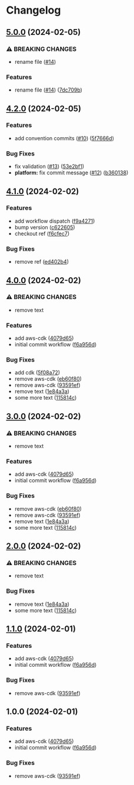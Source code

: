 # Changelog

## [5.0.0](https://github.com/blontic/release-please-demo/compare/v4.2.0...v5.0.0) (2024-02-05)


### ⚠ BREAKING CHANGES

* rename file ([#14](https://github.com/blontic/release-please-demo/issues/14))

### Features

* rename file ([#14](https://github.com/blontic/release-please-demo/issues/14)) ([7dc709b](https://github.com/blontic/release-please-demo/commit/7dc709b511ba397ff002679e734acf548a59cc99))

## [4.2.0](https://github.com/blontic/release-please-demo/compare/v4.1.0...v4.2.0) (2024-02-05)


### Features

* add convention commits ([#10](https://github.com/blontic/release-please-demo/issues/10)) ([5f7666d](https://github.com/blontic/release-please-demo/commit/5f7666d9fdd2569de1a56fb667c40c014af43932))


### Bug Fixes

* fix validation ([#13](https://github.com/blontic/release-please-demo/issues/13)) ([53e2bf1](https://github.com/blontic/release-please-demo/commit/53e2bf1d4c10d37ce14d3d1ce307657d4979ad67))
* **platform:** fix commit message ([#12](https://github.com/blontic/release-please-demo/issues/12)) ([b360138](https://github.com/blontic/release-please-demo/commit/b3601384f6a6db642e5dd12a599e5db1815103f1))

## [4.1.0](https://github.com/blontic/release-please-demo/compare/v4.0.0...v4.1.0) (2024-02-02)


### Features

* add workflow dispatch ([f9a4271](https://github.com/blontic/release-please-demo/commit/f9a427175c2787eda977466850d33e6fe05ddb6e))
* bump version ([c622605](https://github.com/blontic/release-please-demo/commit/c6226055878632477abe540f28baa2af6bf3f025))
* checkout ref ([f6cfec7](https://github.com/blontic/release-please-demo/commit/f6cfec723ee21ca7c1ed7277df51e948ce3bf590))


### Bug Fixes

* remove ref ([ed402b4](https://github.com/blontic/release-please-demo/commit/ed402b47563f8d1a884a65c489ff17900b930fcf))

## [4.0.0](https://github.com/blontic/release-please-demo/compare/v3.0.0...v4.0.0) (2024-02-02)


### ⚠ BREAKING CHANGES

* remove text

### Features

* add aws-cdk ([4079d65](https://github.com/blontic/release-please-demo/commit/4079d655209443447d1e0521ef8ac99509327916))
* initial commit workflow ([f6a956d](https://github.com/blontic/release-please-demo/commit/f6a956d21ef8847af01b722b8e2f86d1c5d94f17))


### Bug Fixes

* add cdk ([5f08a72](https://github.com/blontic/release-please-demo/commit/5f08a72ce17c90a6cf811594f9a26a781abeb786))
* remove aws-cdk ([eb60f80](https://github.com/blontic/release-please-demo/commit/eb60f80f18260b03c252831d2ae0f4ad0448795b))
* remove aws-cdk ([93591ef](https://github.com/blontic/release-please-demo/commit/93591efd60be68afac0b96a117647efa199c7ae3))
* remove text ([1e84a3a](https://github.com/blontic/release-please-demo/commit/1e84a3a98066527b86a2f7e26175772aa4816d3b))
* some more text ([115814c](https://github.com/blontic/release-please-demo/commit/115814cbafaea9d4dfd598c85105d87c8b8389e1))

## [3.0.0](https://github.com/blontic/release-please-demo/compare/v2.0.0...v3.0.0) (2024-02-02)


### ⚠ BREAKING CHANGES

* remove text

### Features

* add aws-cdk ([4079d65](https://github.com/blontic/release-please-demo/commit/4079d655209443447d1e0521ef8ac99509327916))
* initial commit workflow ([f6a956d](https://github.com/blontic/release-please-demo/commit/f6a956d21ef8847af01b722b8e2f86d1c5d94f17))


### Bug Fixes

* remove aws-cdk ([eb60f80](https://github.com/blontic/release-please-demo/commit/eb60f80f18260b03c252831d2ae0f4ad0448795b))
* remove aws-cdk ([93591ef](https://github.com/blontic/release-please-demo/commit/93591efd60be68afac0b96a117647efa199c7ae3))
* remove text ([1e84a3a](https://github.com/blontic/release-please-demo/commit/1e84a3a98066527b86a2f7e26175772aa4816d3b))
* some more text ([115814c](https://github.com/blontic/release-please-demo/commit/115814cbafaea9d4dfd598c85105d87c8b8389e1))

## [2.0.0](https://github.com/blontic/release-please-demo/compare/v1.1.0...v2.0.0) (2024-02-02)


### ⚠ BREAKING CHANGES

* remove text

### Bug Fixes

* remove text ([1e84a3a](https://github.com/blontic/release-please-demo/commit/1e84a3a98066527b86a2f7e26175772aa4816d3b))
* some more text ([115814c](https://github.com/blontic/release-please-demo/commit/115814cbafaea9d4dfd598c85105d87c8b8389e1))

## [1.1.0](https://github.com/blontic/release-please-demo/compare/v1.0.0...v1.1.0) (2024-02-01)


### Features

* add aws-cdk ([4079d65](https://github.com/blontic/release-please-demo/commit/4079d655209443447d1e0521ef8ac99509327916))
* initial commit workflow ([f6a956d](https://github.com/blontic/release-please-demo/commit/f6a956d21ef8847af01b722b8e2f86d1c5d94f17))


### Bug Fixes

* remove aws-cdk ([93591ef](https://github.com/blontic/release-please-demo/commit/93591efd60be68afac0b96a117647efa199c7ae3))

## 1.0.0 (2024-02-01)


### Features

* add aws-cdk ([4079d65](https://github.com/blontic/release-please-demo/commit/4079d655209443447d1e0521ef8ac99509327916))
* initial commit workflow ([f6a956d](https://github.com/blontic/release-please-demo/commit/f6a956d21ef8847af01b722b8e2f86d1c5d94f17))


### Bug Fixes

* remove aws-cdk ([93591ef](https://github.com/blontic/release-please-demo/commit/93591efd60be68afac0b96a117647efa199c7ae3))
